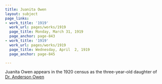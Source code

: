 ```yaml
---
title: Juanita Owen
layout: subject
page_links:
- work_title: '1919'
  work_url: pages/works/1919
  page_title: Monday, March 31, 1919
  page_anchor: page-843
- work_title: '1919'
  work_url: pages/works/1919
  page_title: Wednesday, April  2, 1919
  page_anchor: page-845

---
```

<p>Juanita Owen appears in the 1920 census as the three-year-old daughter of <a href='../subjects/150' title='Dr. Anderson Owen'>Dr. Anderson Owen</a></p>